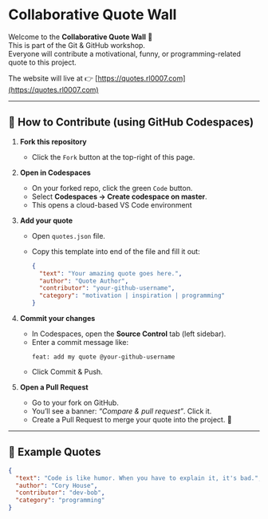 # Collaborative Quote Wall

Welcome to the **Collaborative Quote Wall** 🎉  
This is part of the Git & GitHub workshop.  
Everyone will contribute a motivational, funny, or programming-related quote to this project.

The website will live at 👉 [https://quotes.rl0007.com](https://quotes.rl0007.com)  

---

## 🚀 How to Contribute (using GitHub Codespaces)

1. **Fork this repository**  
   - Click the `Fork` button at the top-right of this page.

2. **Open in Codespaces**  
   - On your forked repo, click the green `Code` button.  
   - Select **Codespaces → Create codespace on master**.  
   - This opens a cloud-based VS Code environment 

3. **Add your quote**  
   - Open `quotes.json` file.  
   - Copy this template into end of the file and fill it out:

     ```json
     {
       "text": "Your amazing quote goes here.",
       "author": "Quote Author",
       "contributor": "your-github-username",
       "category": "motivation | inspiration | programming"
     }
     ```

4. **Commit your changes**  
   - In Codespaces, open the **Source Control** tab (left sidebar).  
   - Enter a commit message like:  
     ```
     feat: add my quote @your-github-username
     ```  
   - Click Commit & Push.

5. **Open a Pull Request**  
   - Go to your fork on GitHub.  
   - You’ll see a banner: *“Compare & pull request”*. Click it.  
   - Create a Pull Request to merge your quote into the project. 🎉  

---

## 📝 Example Quotes

```json
{
  "text": "Code is like humor. When you have to explain it, it's bad.",
  "author": "Cory House",
  "contributor": "dev-bob",
  "category": "programming"
}
